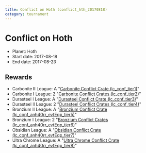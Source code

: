 ```yaml
---
title: Conflict on Hoth (conflict_hth_20170818)
category: tournament
---
```

# Conflict on Hoth

  * Planet: Hoth
  * Start date: 2017-08-18
  * End date: 2017-08-23

## Rewards

  * Carbonite II League: A "[Carbonite Conflict Crate (lc_conf_tier1)](lc_conf_tier1.html)"
  * Carbonite I League: 2 "[Carbonite Conflict Crates (lc_conf_tier2)](lc_conf_tier2.html)"
  * Durasteel I League: A "[Durasteel Conflict Crate (lc_conf_tier3)](lc_conf_tier3.html)"
  * Durasteel II League: 2 "[Durasteel Conflict Crates (lc_conf_tier4)](lc_conf_tier4.html)"
  * Bronzium II League: A "[Bronzium Conflict Crate (lc_conf_anh40rr_evtEqp_tier5)](lc_conf_anh40rr_evtEqp_tier5.html)"
  * Bronzium I League: 2 "[Bronzium Conflict Crates (lc_conf_anh40rr_evtEqp_tier6)](lc_conf_anh40rr_evtEqp_tier6.html)"
  * Obsidian League: A "[Obsidian Conflict Crate (lc_conf_anh40rr_evtEqp_tier7)](lc_conf_anh40rr_evtEqp_tier7.html)"
  * Ultra Chrome League: A "[Ultra Chrome Conflict Crate (lc_conf_anh40rr_evtEqp_tier8)](lc_conf_anh40rr_evtEqp_tier8.html)"
